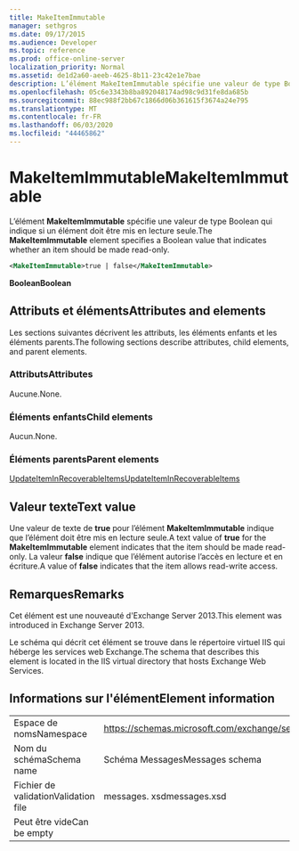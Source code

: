 ```yaml
---
title: MakeItemImmutable
manager: sethgros
ms.date: 09/17/2015
ms.audience: Developer
ms.topic: reference
ms.prod: office-online-server
localization_priority: Normal
ms.assetid: de1d2a60-aeeb-4625-8b11-23c42e1e7bae
description: L’élément MakeItemImmutable spécifie une valeur de type Boolean qui indique si un élément doit être mis en lecture seule.
ms.openlocfilehash: 05c6e3343b8ba892048174ad98c9d31fe8da685b
ms.sourcegitcommit: 88ec988f2bb67c1866d06b361615f3674a24e795
ms.translationtype: MT
ms.contentlocale: fr-FR
ms.lasthandoff: 06/03/2020
ms.locfileid: "44465862"
---
```

# <a name="makeitemimmutable"></a><span data-ttu-id="74be0-103">MakeItemImmutable</span><span class="sxs-lookup"><span data-stu-id="74be0-103">MakeItemImmutable</span></span>

<span data-ttu-id="74be0-104">L’élément **MakeItemImmutable** spécifie une valeur de type Boolean qui indique si un élément doit être mis en lecture seule.</span><span class="sxs-lookup"><span data-stu-id="74be0-104">The **MakeItemImmutable** element specifies a Boolean value that indicates whether an item should be made read-only.</span></span> 
  
```XML
<MakeItemImmutable>true | false</MakeItemImmutable>
```

 <span data-ttu-id="74be0-105">**Boolean**</span><span class="sxs-lookup"><span data-stu-id="74be0-105">**Boolean**</span></span>
## <a name="attributes-and-elements"></a><span data-ttu-id="74be0-106">Attributs et éléments</span><span class="sxs-lookup"><span data-stu-id="74be0-106">Attributes and elements</span></span>

<span data-ttu-id="74be0-107">Les sections suivantes décrivent les attributs, les éléments enfants et les éléments parents.</span><span class="sxs-lookup"><span data-stu-id="74be0-107">The following sections describe attributes, child elements, and parent elements.</span></span>
  
### <a name="attributes"></a><span data-ttu-id="74be0-108">Attributs</span><span class="sxs-lookup"><span data-stu-id="74be0-108">Attributes</span></span>

<span data-ttu-id="74be0-109">Aucune.</span><span class="sxs-lookup"><span data-stu-id="74be0-109">None.</span></span>
  
### <a name="child-elements"></a><span data-ttu-id="74be0-110">Éléments enfants</span><span class="sxs-lookup"><span data-stu-id="74be0-110">Child elements</span></span>

<span data-ttu-id="74be0-111">Aucun.</span><span class="sxs-lookup"><span data-stu-id="74be0-111">None.</span></span>
  
### <a name="parent-elements"></a><span data-ttu-id="74be0-112">Éléments parents</span><span class="sxs-lookup"><span data-stu-id="74be0-112">Parent elements</span></span>

[<span data-ttu-id="74be0-113">UpdateItemInRecoverableItems</span><span class="sxs-lookup"><span data-stu-id="74be0-113">UpdateItemInRecoverableItems</span></span>](updateiteminrecoverableitems.md)
  
## <a name="text-value"></a><span data-ttu-id="74be0-114">Valeur texte</span><span class="sxs-lookup"><span data-stu-id="74be0-114">Text value</span></span>

<span data-ttu-id="74be0-115">Une valeur de texte de **true** pour l’élément **MakeItemImmutable** indique que l’élément doit être mis en lecture seule.</span><span class="sxs-lookup"><span data-stu-id="74be0-115">A text value of **true** for the **MakeItemImmutable** element indicates that the item should be made read-only.</span></span> <span data-ttu-id="74be0-116">La valeur **false** indique que l’élément autorise l’accès en lecture et en écriture.</span><span class="sxs-lookup"><span data-stu-id="74be0-116">A value of **false** indicates that the item allows read-write access.</span></span> 
  
## <a name="remarks"></a><span data-ttu-id="74be0-117">Remarques</span><span class="sxs-lookup"><span data-stu-id="74be0-117">Remarks</span></span>

<span data-ttu-id="74be0-118">Cet élément est une nouveauté d'Exchange Server 2013.</span><span class="sxs-lookup"><span data-stu-id="74be0-118">This element was introduced in Exchange Server 2013.</span></span>
  
<span data-ttu-id="74be0-119">Le schéma qui décrit cet élément se trouve dans le répertoire virtuel IIS qui héberge les services web Exchange.</span><span class="sxs-lookup"><span data-stu-id="74be0-119">The schema that describes this element is located in the IIS virtual directory that hosts Exchange Web Services.</span></span>
  
## <a name="element-information"></a><span data-ttu-id="74be0-120">Informations sur l'élément</span><span class="sxs-lookup"><span data-stu-id="74be0-120">Element information</span></span>

|||
|:-----|:-----|
|<span data-ttu-id="74be0-121">Espace de noms</span><span class="sxs-lookup"><span data-stu-id="74be0-121">Namespace</span></span>  <br/> |https://schemas.microsoft.com/exchange/services/2006/messages  <br/> |
|<span data-ttu-id="74be0-122">Nom du schéma</span><span class="sxs-lookup"><span data-stu-id="74be0-122">Schema name</span></span>  <br/> |<span data-ttu-id="74be0-123">Schéma Messages</span><span class="sxs-lookup"><span data-stu-id="74be0-123">Messages schema</span></span>  <br/> |
|<span data-ttu-id="74be0-124">Fichier de validation</span><span class="sxs-lookup"><span data-stu-id="74be0-124">Validation file</span></span>  <br/> |<span data-ttu-id="74be0-125">messages. xsd</span><span class="sxs-lookup"><span data-stu-id="74be0-125">messages.xsd</span></span>  <br/> |
|<span data-ttu-id="74be0-126">Peut être vide</span><span class="sxs-lookup"><span data-stu-id="74be0-126">Can be empty</span></span>  <br/> ||
   

